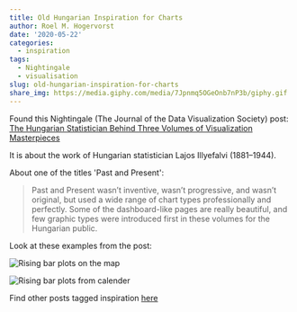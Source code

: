 ```yaml
---
title: Old Hungarian Inspiration for Charts
author: Roel M. Hogervorst
date: '2020-05-22'
categories:
  - inspiration
tags:
  - Nightingale
  - visualisation
slug: old-hungarian-inspiration-for-charts
share_img: https://media.giphy.com/media/7Jpnmq5OGeOnb7nP3b/giphy.gif
---
```


Found this Nightingale (The Journal of the Data Visualization Society) post:
[The Hungarian Statistician Behind Three Volumes of Visualization Masterpieces](https://medium.com/nightingale/the-hungarian-statistician-behind-three-volumes-of-visualization-masterpieces-801a1d3e9705)

It is about the work of Hungarian statistician Lajos Illyefalvi (1881–1944).

About one of the titles 'Past and Present':

> Past and Present wasn’t inventive, wasn’t progressive, and wasn’t original, but used a wide range of chart types professionally and perfectly. Some of the dashboard-like pages are really beautiful, and few graphic types were introduced first in these volumes for the Hungarian public.


Look at these examples from the post:

![Rising bar plots on the map](/2020-04-25-old-hungarian-inspiration-for-charts/index_files/rising_bar_plots.jpeg)

![Rising bar plots from calender](/2020-04-25-old-hungarian-inspiration-for-charts/index_files/image.png)



Find other posts tagged inspiration [here](https://notes.rmhogervorst.nl/categories/inspiration/)
